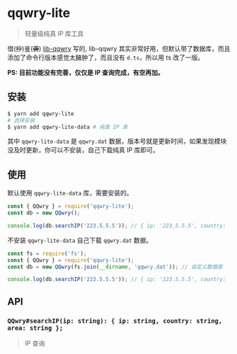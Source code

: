 # qqwry-lite

> 轻量级纯真 IP 库工具

借(~~抄~~)鉴(~~袭~~) [lib-qqwry](https://github.com/cnwhy/lib-qqwry) 写的, lib-qqwry 其实非常好用，但默认带了数据库，而且添加了命令行版本感觉太臃肿了，而且没有 `d.ts`，所以用 ts 改了一版。

**PS: 目前功能没有完善，仅仅是 IP 查询完成，有空再加。**

## 安装

```sh
$ yarn add qqwry-lite
# 选择安装
$ yarn add qqwry-lite-data # 纯真 IP 库
```

其中 `qqwry-lite-data` 是 `qqwry.dat` 数据，版本号就是更新时间，如果发现模块没及时更新，你可以不安装，自己下载纯真 IP 库即可。


## 使用

默认使用 `qqwry-lite-data` 库，需要安装的。

```js
const { QQwry } = require('qqwry-lite');
const db = new QQwry();

console.log(db.searchIP('223.5.5.5')); // { ip: '223.5.5.5', country: '浙江省杭州市', area: '阿里巴巴阿里云AliDNS服务器' }
```

不安装 `qqwry-lite-data` 自己下载 `qqwry.dat` 数据。

```js
const fs = require('fs');
const { QQwry } = require('qqwry-lite');
const db = new QQwry(fs.join(__dirname, 'qqwry.dat')); // 自定义数据库

console.log(db.searchIP('223.5.5.5')); // { ip: '223.5.5.5', country: '浙江省杭州市', area: '阿里巴巴阿里云AliDNS服务器' }
```

## API

### `QQwry#searchIP(ip: string): { ip: string, country: string, area: string };`

> IP 查询
